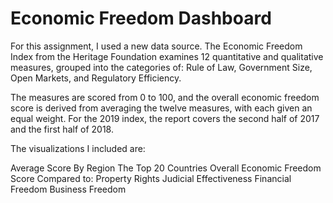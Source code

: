 # Economic Freedom Dashboard

For this assignment, I used a new data source. The Economic Freedom Index from the Heritage Foundation examines 12 quantitative and qualitative measures, grouped into the categories of: 
Rule of Law, Government Size, Open Markets, and Regulatory Efficiency.

The measures are scored from 0 to 100, and the overall economic freedom score is derived from averaging the twelve measures, with each given an equal weight. For the 2019 index, the report covers the second half of 2017 and the first half of 2018.

The visualizations I included are:

Average Score By Region
The Top 20 Countries
Overall Economic Freedom Score Compared to:
    Property Rights
    Judicial Effectiveness
    Financial Freedom
    Business Freedom

